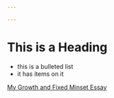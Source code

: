 ```yaml
---

---
```


# This is a Heading

* this is a bulleted list
* it has items on it

[My Growth and Fixed Minset Essay](http://pope410211.github.io/growth-vs-fixed-mindset.html)
